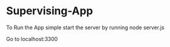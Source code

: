 Supervising-App
===============

To Run the App simple start the server by running node server.js

Go to localhost:3300
